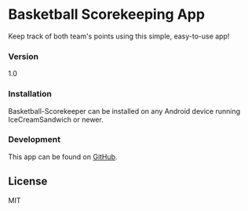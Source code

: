 # Basketball Scorekeeping App

Keep track of both team's points using this simple, easy-to-use app!

### Version
1.0

### Installation

Basketball-Scorekeeper can be installed on any Android device running IceCreamSandwich or newer.

### Development

This app can be found on [GitHub][repo]. 


License
----

MIT


[repo]: <https://github.com/davemachado/Basketball-Scorekeeper>
